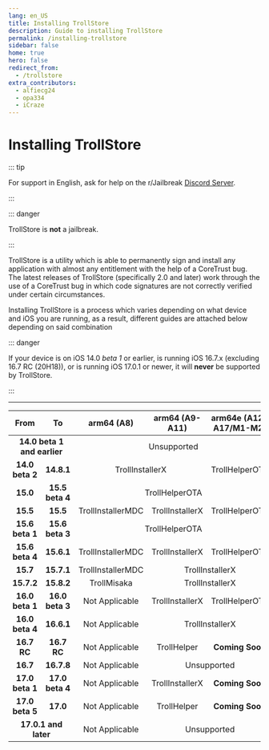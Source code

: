 ```yaml
---
lang: en_US
title: Installing TrollStore
description: Guide to installing TrollStore
permalink: /installing-trollstore
sidebar: false
home: true
hero: false
redirect_from:
  - /trollstore
extra_contributors:
  - alfiecg24
  - opa334
  - iCraze
---
```


# Installing TrollStore

::: tip

For support in English, ask for help on the r/Jailbreak [Discord Server](https://discord.gg/jb).

:::

::: danger

TrollStore is **not** a jailbreak.

:::

TrollStore is a utility which is able to permanently sign and install any application with almost any entitlement with the help of a CoreTrust bug. The latest releases of TrollStore (specifically 2.0 and later) work through the use of a CoreTrust bug in which code signatures are not correctly verified under certain circumstances.

Installing TrollStore is a process which varies depending on what device and iOS you are running, as a result, different guides are attached below depending on said combination

::: danger

If your device is on iOS 14.0 *beta 1* or earlier, is running iOS 16.7.x (excluding 16.7 RC (20H18)), or is running iOS 17.0.1 or newer, it will **never** be supported by TrollStore.

:::

---

<table>
  <colgroup>
    <col span="1" style="width: 13%;">
    <col span="1" style="width: 13%;">
    <col span="1" style="width: 23%;">
    <col span="1" style="width: 23%;">
    <col span="1" style="width: 28%;">
  </colgroup>
  <thead>
    <tr>
      <th style="text-align: center; font-weight: bold;">From</th>
      <th style="text-align: center; font-weight: bold;">To</th>
      <th style="text-align: center; font-weight: bold;">arm64 (A8)</th>
      <th style="text-align: center; font-weight: bold;">arm64 (A9-A11)</th>
      <th style="text-align: center; font-weight: bold;">arm64e (A12-A17/M1-M2)</th>
    </tr>
  </thead>
  <tbody>
    <tr>
      <td style="text-align: center; font-weight: bold;" colspan="2">14.0 beta 1 and earlier</td>
      <td style="text-align: center;" colspan="3">Unsupported</td>
    </tr>
    <tr>
      <td style="text-align: center; font-weight: bold;">14.0 beta 2</td>
      <td style="text-align: center; font-weight: bold;">14.8.1</td>
      <td style="text-align: center;" colspan="2"><router-link to="/installing-trollstore-trollinstallerx">TrollInstallerX</router-link></td>
      <td style="text-align: center;"><router-link to="/installing-trollstore-trollhelperota">TrollHelperOTA</router-link></td>
    </tr>
    <tr>
      <td style="text-align: center; font-weight: bold;">15.0</td>
      <td style="text-align: center; font-weight: bold;">15.5 beta 4</td>
      <td style="text-align: center;" colspan="3"><router-link to="/installing-trollstore-trollhelperota">TrollHelperOTA</router-link></td>
    </tr>
    <tr>
      <td style="text-align: center; font-weight: bold;">15.5</td>
      <td style="text-align: center; font-weight: bold;">15.5</td>
      <td style="text-align: center;"><router-link to="/installing-trollstore-trollinstallermdc">TrollInstallerMDC</router-link></td>
      <td style="text-align: center;"><router-link to="/installing-trollstore-trollinstallerx">TrollInstallerX</router-link></td>
      <td style="text-align: center;"><router-link to="/installing-trollstore-trollhelperota">TrollHelperOTA</router-link></td>
    </tr>
    <tr>
      <td style="text-align: center; font-weight: bold;">15.6 beta 1</td>
      <td style="text-align: center; font-weight: bold;">15.6 beta 3</td>
      <td style="text-align: center;" colspan="3"><router-link to="/installing-trollstore-trollhelperota">TrollHelperOTA</router-link></td>
    </tr>
    <tr>
      <td style="text-align: center; font-weight: bold;">15.6 beta 4</td>
      <td style="text-align: center; font-weight: bold;">15.6.1</td>
      <td style="text-align: center;"><router-link to="/installing-trollstore-trollinstallermdc">TrollInstallerMDC</router-link></td>
      <td style="text-align: center;"><router-link to="/installing-trollstore-trollinstallerx">TrollInstallerX</router-link></td>
      <td style="text-align: center;"><router-link to="/installing-trollstore-trollhelperota">TrollHelperOTA</router-link></td>
    </tr>
    <tr>
      <td style="text-align: center; font-weight: bold;">15.7</td>
      <td style="text-align: center; font-weight: bold;">15.7.1</td>
      <td style="text-align: center;"><router-link to="/installing-trollstore-trollinstallermdc">TrollInstallerMDC</router-link></td>
      <td style="text-align: center;" colspan="2"><router-link to="/installing-trollstore-trollinstallerx">TrollInstallerX</router-link></td>
    </tr>
    <tr>
      <td style="text-align: center; font-weight: bold;">15.7.2</td>
      <td style="text-align: center; font-weight: bold;">15.8.2</td>
      <td style="text-align: center;"><router-link to="/installing-trollstore-trollmisaka">TrollMisaka</router-link></td>
      <td style="text-align: center;" colspan="2"><router-link to="/installing-trollstore-trollinstallerx">TrollInstallerX</router-link></td>
    </tr>
    <tr>
      <td style="text-align: center; font-weight: bold;">16.0 beta 1</td>
      <td style="text-align: center; font-weight: bold;">16.0 beta 3</td>
      <td style="text-align: center;">Not Applicable</td>
      <td style="text-align: center;"><router-link to="/installing-trollstore-trollinstallerx">TrollInstallerX</router-link></td>
      <td style="text-align: center;"><router-link to="/installing-trollstore-trollhelperota">TrollHelperOTA</router-link></td>
    </tr>
    <tr>
      <td style="text-align: center; font-weight: bold;">16.0 beta 4</td>
      <td style="text-align: center; font-weight: bold;">16.6.1</td>
      <td style="text-align: center;">Not Applicable</td>
      <td style="text-align: center;" colspan="2"><router-link to="/installing-trollstore-trollinstallerx">TrollInstallerX</router-link></td>
    </tr>
    <tr>
      <td style="text-align: center; font-weight: bold;">16.7 RC</td>
      <td style="text-align: center; font-weight: bold;">16.7 RC</td>
      <td style="text-align: center;">Not Applicable</td>
      <td style="text-align: center;"><router-link to="/installing-trollstore-trollhelper">TrollHelper</router-link></td>
      <td style="text-align: center; font-weight: bold;">Coming Soon</td>
    </tr>
    <tr>
      <td style="text-align: center; font-weight: bold;">16.7</td>
      <td style="text-align: center; font-weight: bold;">16.7.8</td>
      <td style="text-align: center;">Not Applicable</td>
      <td style="text-align: center;" colspan="2">Unsupported</td>
    </tr>
    <tr>
      <td style="text-align: center; font-weight: bold;">17.0 beta 1</td>
      <td style="text-align: center; font-weight: bold;">17.0 beta 4</td>
      <td style="text-align: center;">Not Applicable</td>
      <td style="text-align: center;"><router-link to="/installing-trollstore-trollinstallerx">TrollInstallerX</router-link></td>
      <td style="text-align: center; font-weight: bold;">Coming Soon</td>
    </tr>
    <tr>
      <td style="text-align: center; font-weight: bold;">17.0 beta 5</td>
      <td style="text-align: center; font-weight: bold;">17.0</td>
      <td style="text-align: center;">Not Applicable</td>
      <td style="text-align: center;"><router-link to="/installing-trollstore-trollhelper">TrollHelper</router-link></td>
      <td style="text-align: center; font-weight: bold;">Coming Soon</td>
    </tr>
    <tr>
      <td style="text-align: center; font-weight: bold;" colspan="2">17.0.1 and later</td>
      <td style="text-align: center;">Not Applicable</td>
      <td style="text-align: center;" colspan="2">Unsupported</td>
    </tr>
  </tbody>
</table>
